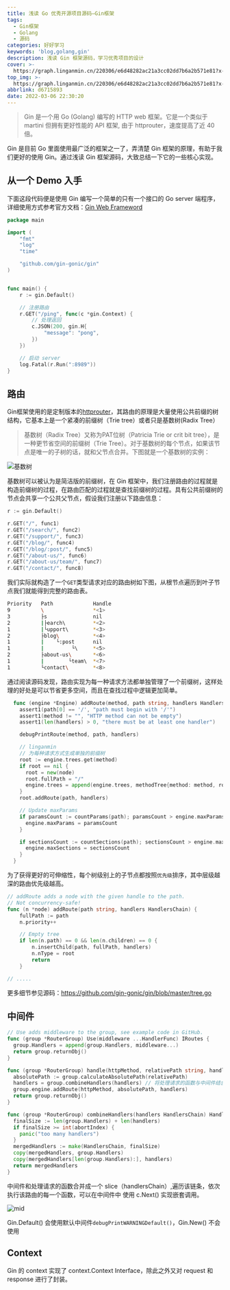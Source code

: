 ```yaml
---
title: 浅读 Go 优秀开源项目源码—Gin框架
tags:
  - Gin框架
  - Golang
  - 源码
categories: 好好学习
keywords: 'blog,golang,gin'
description: 浅读 Gin 框架源码，学习优秀项目的设计
cover: >-
  https://graph.linganmin.cn/220306/e6d48282ac21a3cc02dd7b6a2b571e81?x-oss-process=image/format,webp/quality,q_60
top_img: >-
  https://graph.linganmin.cn/220306/e6d48282ac21a3cc02dd7b6a2b571e81?x-oss-process=image/format,webp/quality,q_60
abbrlink: d6715893
date: 2022-03-06 22:30:20
---
```


> Gin 是一个用 Go (Golang) 编写的 HTTP web 框架。它是一个类似于 martini 但拥有更好性能的 API 框架, 由于 httprouter，速度提高了近 40 倍。

Gin 是目前 Go 里面使用最广泛的框架之一了，弄清楚 Gin 框架的原理，有助于我们更好的使用 Gin。通过浅读 Gin 框架源码，大致总结一下它的一些核心实现。

## 从一个 Demo 入手

下面这段代码便是使用 Gin 编写一个简单的只有一个接口的 Go server 端程序，详细使用方式参考官方文档：[Gin Web Frameword](https://gin-gonic.com/zh-cn/docs/introduction/) 

```GO
package main

import (
    "fmt"
    "log"
    "time"

    "github.com/gin-gonic/gin"
)


func main() {
    r := gin.Default()

    // 注册路由
    r.GET("/ping", func(c *gin.Context) {
        // 处理返回
        c.JSON(200, gin.H{ 
            "message": "pong",
        })
    })

    // 启动 server
    log.Fatal(r.Run(":8989"))
}


```

## 路由

Gin框架使用的是定制版本的[httprouter](https://github.com/julienschmidt/httprouter)，其路由的原理是大量使用公共前缀的树结构，它基本上是一个紧凑的前缀树（Trie tree）或者只是基数树(Radix Tree）

> 基数树（Radix Tree）又称为PAT位树（Patricia Trie or crit bit tree），是一种更节省空间的前缀树（Trie Tree）。对于基数树的每个节点，如果该节点是唯一的子树的话，就和父节点合并。下图就是一个基数树的实例：

![基数树](https://graph.linganmin.cn/220306/106bd33d205c255aefab6ea04bbdce2e?x-oss-process=image/format,webp/quality,q_60)


基数树可以被认为是简洁版的前缀树，在 Gin 框架中，我们注册路由的过程就是构造前缀树的过程，在路由匹配的过程就是查找前缀树的过程。具有公共前缀树的节点会共享一个公共父节点，假设我们注册以下路由信息：

```Go
r := gin.Default()

r.GET("/", func1)
r.GET("/search/", func2)
r.GET("/support/", func3)
r.GET("/blog/", func4)
r.GET("/blog/:post/", func5)
r.GET("/about-us/", func6)
r.GET("/about-us/team/", func7)
r.GET("/contact/", func8)

```

我们实际就构造了一个`GET`类型请求对应的路由树如下图，从根节点遍历到叶子节点我们就能得到完整的路由表。

```bash
Priority   Path             Handle
9          \                *<1>
3          ├s               nil
2          |├earch\         *<2>
1          |└upport\        *<3>
2          ├blog\           *<4>
1          |    └:post      nil
1          |         └\     *<5>
2          ├about-us\       *<6>
1          |        └team\  *<7>
1          └contact\        *<8>

```

通过阅读源码发现，路由实现为每一种请求方法都单独管理了一个前缀树，这样处理的好处是可以节省更多空间，而且在查找过程中逻辑更加简单。

```Go
  func (engine *Engine) addRoute(method, path string, handlers HandlersChain) {
    assert1(path[0] == '/', "path must begin with '/'")
    assert1(method != "", "HTTP method can not be empty")
    assert1(len(handlers) > 0, "there must be at least one handler")

    debugPrintRoute(method, path, handlers)

    // linganmin
    // 为每种请求方式生成单独的前缀树
    root := engine.trees.get(method)
    if root == nil {
      root = new(node)
      root.fullPath = "/"
      engine.trees = append(engine.trees, methodTree{method: method, root: root})
    }
    root.addRoute(path, handlers)

    // Update maxParams
    if paramsCount := countParams(path); paramsCount > engine.maxParams {
      engine.maxParams = paramsCount
    }

    if sectionsCount := countSections(path); sectionsCount > engine.maxSections {
      engine.maxSections = sectionsCount
    }
  }
```

为了获得更好的可伸缩性，每个树级别上的子节点都按照`优先级`排序，其中层级越深的路由优先级越高。

```Go
// addRoute adds a node with the given handle to the path.
// Not concurrency-safe!
func (n *node) addRoute(path string, handlers HandlersChain) {
	fullPath := path
	n.priority++

	// Empty tree
	if len(n.path) == 0 && len(n.children) == 0 {
		n.insertChild(path, fullPath, handlers)
		n.nType = root
		return
	}

// .....

```

更多细节参见源码：https://github.com/gin-gonic/gin/blob/master/tree.go

## 中间件

```Go
// Use adds middleware to the group, see example code in GitHub.
func (group *RouterGroup) Use(middleware ...HandlerFunc) IRoutes {
  group.Handlers = append(group.Handlers, middleware...)
  return group.returnObj()
}

func (group *RouterGroup) handle(httpMethod, relativePath string, handlers HandlersChain) IRoutes {
  absolutePath := group.calculateAbsolutePath(relativePath)
  handlers = group.combineHandlers(handlers) // 将处理请求的函数与中间件结合
  group.engine.addRoute(httpMethod, absolutePath, handlers)
  return group.returnObj()
}

func (group *RouterGroup) combineHandlers(handlers HandlersChain) HandlersChain {
  finalSize := len(group.Handlers) + len(handlers)
  if finalSize >= int(abortIndex) {
    panic("too many handlers")
  }
  mergedHandlers := make(HandlersChain, finalSize)
  copy(mergedHandlers, group.Handlers)
  copy(mergedHandlers[len(group.Handlers):], handlers)
  return mergedHandlers
}
```

中间件和处理请求的函数合并成一个 slice（handlersChain）,遍历该链条，依次执行该路由的每一个函数，可以在中间件中 使用 c.Next() 实现嵌套调用。

![mid](https://graph.linganmin.cn/220306/2424ea5907a7c727af04748b17ce736f?x-oss-process=image/format,webp/quality,q_60)

Gin.Default() 会使用默认中间件`debugPrintWARNINGDefault()`，Gin.New() 不会使用

## Context

Gin 的 context 实现了 context.Context Interface，除此之外又对 request 和 response 进行了封装。

